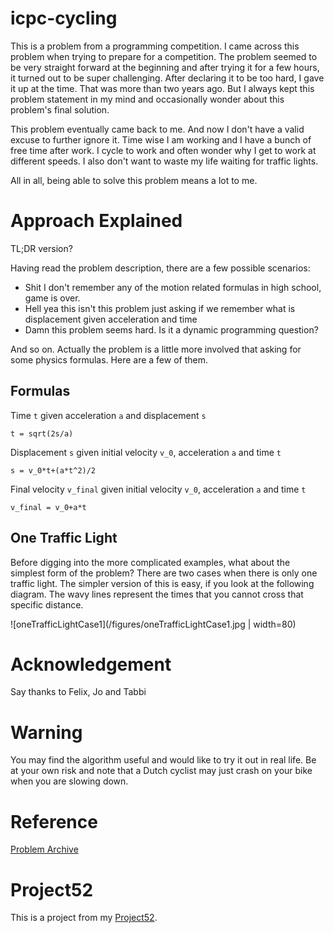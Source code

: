 # icpc-cycling
This is a problem from a programming competition. I came across this problem
when trying to prepare for a competition. The problem seemed to be very
straight forward at the beginning and after trying it for a few hours, it
turned out to be super challenging. After declaring it to be too hard, I gave
it up at the time. That was more than two years ago. But I always kept this
problem statement in my mind and occasionally wonder about this problem's final
solution.

This problem eventually came back to me. And now I don't have a valid excuse to
further ignore it. Time wise I am working and I have a bunch of free time after
work. I cycle to work and often wonder why I get to work at different speeds. I
also don't want to waste my life waiting for traffic lights.

All in all, being able to solve this problem means a lot to me.

# Approach Explained
TL;DR version?

Having read the problem description, there are a few possible scenarios:

- Shit I don't remember any of the motion related formulas in high school, game
  is over.
- Hell yea this isn't this problem just asking if we remember what is
  displacement given acceleration and time
- Damn this problem seems hard. Is it a dynamic programming question?

And so on. Actually the problem is a little more involved that asking for some
physics formulas. Here are a few of them.

## Formulas
Time `t` given acceleration `a` and displacement `s`

```
t = sqrt(2s/a)
```

Displacement `s` given initial velocity `v_0`, acceleration `a` and time `t`

```
s = v_0*t+(a*t^2)/2
```

Final velocity `v_final` given initial velocity `v_0`, acceleration `a` and
time `t`

```
v_final = v_0+a*t
```

## One Traffic Light
Before digging into the more complicated examples, what about the simplest form
of the problem? There are two cases when there is only one traffic light. The
simpler version of this is easy, if you look at the following diagram. The wavy
lines represent the times that you cannot cross that specific distance.

![oneTrafficLightCase1](/figures/oneTrafficLightCase1.jpg | width=80)

# Acknowledgement
Say thanks to Felix, Jo and Tabbi

# Warning
You may find the algorithm useful and would like to try it out in real life. Be
at your own risk and note that a Dutch cyclist may just crash on your bike when
you are slowing down.

# Reference
[Problem Archive](https://icpcarchive.ecs.baylor.edu/index.php?option=com_onlinejudge&Itemid=8&category=569&page=show_problem&problem=4279)

# Project52
This is a project from my [Project52](https://github.com/jutkko/project52).
